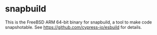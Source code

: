# snapbuild

This is the FreeBSD ARM 64-bit binary for snapbuild, a tool to make code snapshotable. See https://github.com/cypress-io/esbuild for details.
